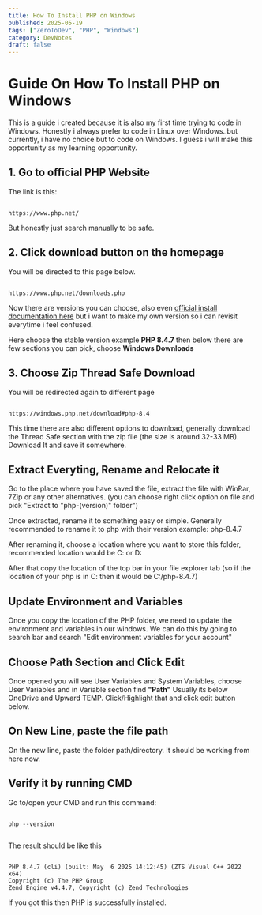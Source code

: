 ```yaml
---
title: How To Install PHP on Windows
published: 2025-05-19
tags: ["ZeroToDev", "PHP", "Windows"]
category: DevNotes
draft: false
---
```


# Guide On How To Install PHP on Windows

This is a guide i created because it is also my first time trying to code in Windows. Honestly i always prefer to code in Linux over Windows..but currently, i have no choice but to code on Windows. I guess i will make this opportunity as my learning opportunity.


## 1. Go to official PHP Website

The link is this:

```

https://www.php.net/

```

But honestly just search manually to be safe.

## 2. Click download button on the homepage

You will be directed to this page below.

```

https://www.php.net/downloads.php

```
Now there are versions you can choose, also even [official install documentation here](https://www.php.net/manual/en/install.general.php) but i want to make my own version so i can revisit everytime i feel confused.

Here choose the stable version example **PHP 8.4.7** then below there are few sections you can pick, choose **Windows Downloads**

## 3. Choose Zip Thread Safe Download

You will be redirected again to different page

```

https://windows.php.net/download#php-8.4

```

This time there are also different options to download, generally download the Thread Safe section with the zip file (the size is around 32-33 MB). Download It and save it somewhere.

## Extract Everyting, Rename and Relocate it

Go to the place where you have saved the file, extract the file with WinRar, 7Zip or any other alternatives. (you can choose right click option on file and pick "Extract to "php-(version)" folder")

Once extracted, rename it to something easy or simple. Generally recommended to rename it to php with their version example: php-8.4.7

After renaming it, choose a location where you want to store this folder, recommended location would be C: or D:

After that copy the location of the top bar in your file explorer tab (so if the location of your php is in C: then it would be C:/php-8.4.7)

## Update Environment and Variables

Once you copy the location of the PHP folder, we need to update the environment and variables in our windows. We can do this by going to search bar and search "Edit environment variables for your account"


## Choose Path Section and Click Edit

Once opened you will see User Variables and System Variables, choose User Variables and in Variable section find **"Path"** Usually its below OneDrive and Upward TEMP. Click/Highlight that and click edit button below.

## On New Line, paste the file path

On the new line, paste the folder path/directory. It should be working from here now.

## Verify it by running CMD

Go to/open your CMD and run this command:

```

php --version


```

The result should be like this

```

PHP 8.4.7 (cli) (built: May  6 2025 14:12:45) (ZTS Visual C++ 2022 x64)
Copyright (c) The PHP Group
Zend Engine v4.4.7, Copyright (c) Zend Technologies

```

If you got this then PHP is successfully installed.